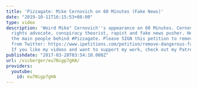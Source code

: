 ```yaml
---
title: 'Pizzagate: Mike Cernovich on 60 Minutes (Fake News)'
date: "2019-10-11T16:15:53+08:00"
type: video
description: 'Weird Mike" Cernovich''s appearance on 60 Minutes. Cernovich is a men''s
  rights advocate, conspiracy theorist, rapist and fake news pusher. He is one of
  the main people behind #Pizzagate. Please SIGN this petition to remove Cernovich
  from Twitter: https://www.ipetitions.com/petition/remove-dangerous-far-right-agitator-mike-cernovich
  If you like my videos and want to support my work, check out my Patreon here: https://www.patreon.com/vicberge'
publishdate: "2017-03-28T03:54:10.000Z"
url: /vicberger/eu7Nigp7gHA/
providers:
  youtube:
    id: eu7Nigp7gHA
---
```

